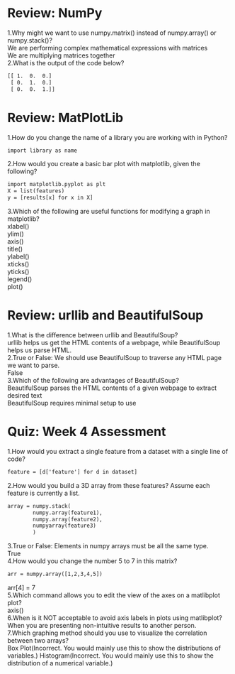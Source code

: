 # Review: NumPy
1.W​hy might we want to use numpy.matrix() instead of numpy.array() or numpy.stack()?  
W​e are performing complex mathematical expressions with matrices  
We are multiplying matrices together  
2.W​hat is the output of the code below?  
```html
[[ 1.  0.  0.]
 [ 0.  1.  0.]
 [ 0.  0.  1.]]
```
# Review: MatPlotLib
1.H​ow do you change the name of a library you are working with in Python?  
```html
import library as name
```
2.H​ow would you create a basic bar plot with matplotlib, given the following?  
```html
import matplotlib.pyplot as plt
X = list(features)
y = [results[x] for x in X]
```
3.W​hich of the following are useful functions for modifying a graph in matplotlib?  
x​label()  
y​lim()  
a​xis()  
t​itle()  
y​label()  
x​ticks()  
y​ticks()  
l​egend()  
p​lot()  
# Review: urllib and BeautifulSoup
1.W​hat is the difference between urllib and BeautifulSoup?  
u​rllib helps us get the HTML contents of a webpage, while BeautifulSoup helps us parse HTML.  
2.T​rue or False: We should use BeautifulSoup to traverse any HTML page we want to parse.  
F​alse  
3.W​hich of the following are advantages of BeautifulSoup?  
B​eautifulSoup parses the HTML contents of a given webpage to extract desired text  
B​eautifulSoup requires minimal setup to use  
# Quiz: Week 4 Assessment
1.H​ow would you extract a single feature from a dataset with a single line of code?  
```html
feature = [d['feature'] for d in dataset]
```
2.H​ow would you build a 3D array from these features? Assume each feature is currently a list.  
```html
array = numpy.stack(
        numpy.array(feature1),
        numpy.array(feature2),
        numpyarray(feature3)
        )
```
3.T​rue or False: Elements in numpy arrays must be all the same type.  
True  
4.How would you change the number 5 to 7 in this matrix?
```html
arr = numpy.array([1,2,3,4,5])
```
arr[4] = 7  
5.Which command allows you to edit the view of the axes on a matlibplot plot?  
axis()  
6.When is it NOT acceptable to avoid axis labels in plots using matlibplot?  
When you are presenting non-intuitive results to another person.  
7.Which graphing method should you use to visualize the correlation between two arrays?  
Box Plot(I​ncorrect. You would mainly use this to show the distributions of variables.)
H​istogram(I​ncorrect. You would mainly use this to show the distribution of a numerical variable.)
